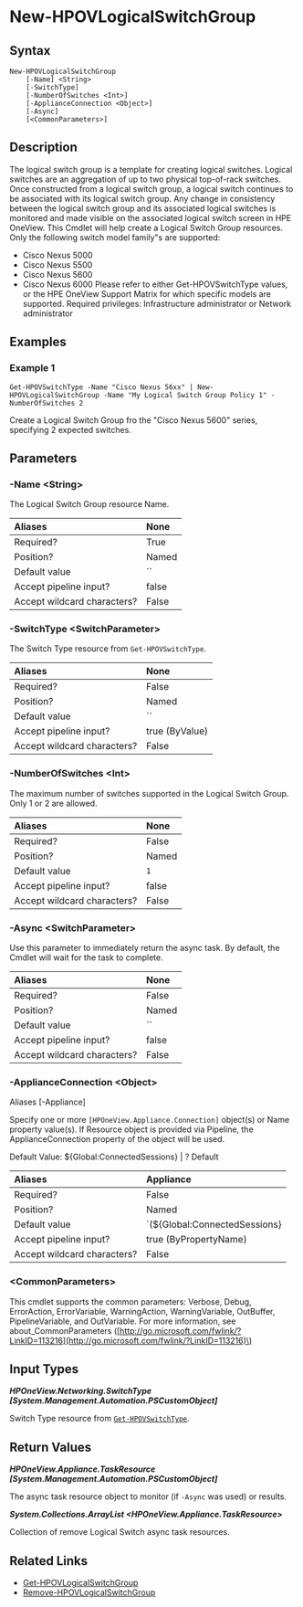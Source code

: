 ﻿---
description: Create a new Logical Switch Group resource.
---

# New-HPOVLogicalSwitchGroup

## Syntax

```text
New-HPOVLogicalSwitchGroup
    [-Name] <String>
    [-SwitchType]
    [-NumberOfSwitches <Int>]
    [-ApplianceConnection <Object>]
    [-Async]
    [<CommonParameters>]
```

## Description

The logical switch group is a template for creating logical switches. Logical switches are an aggregation of up to two physical top-of-rack switches.
 Once constructed from a logical switch group, a logical switch continues to be associated with its logical switch group. Any change in consistency between the logical switch group and its associated logical switches is monitored and made visible on the associated logical switch screen in HPE OneView.
 This Cmdlet will help create a Logical Switch Group resources.  Only the following switch model family"s are supported:
 * Cisco Nexus 5000
 * Cisco Nexus 5500
 * Cisco Nexus 5600
 * Cisco Nexus 6000
 Please refer to either Get-HPOVSwitchType values, or the HPE OneView Support Matrix for which specific models are supported.
 Required privileges: Infrastructure administrator or Network administrator 

## Examples

###  Example 1 

```text
Get-HPOVSwitchType -Name "Cisco Nexus 56xx" | New-HPOVLogicalSwitchGroup -Name "My Logical Switch Group Policy 1" -NumberOfSwitches 2
```

Create a Logical Switch Group fro the "Cisco Nexus 5600" series, specifying 2 expected switches.

## Parameters

### -Name &lt;String&gt;

The Logical Switch Group resource Name.

| Aliases | None |
| :--- | :--- |
| Required? | True |
| Position? | Named |
| Default value | `` |
| Accept pipeline input? | false |
| Accept wildcard characters? | False |

### -SwitchType &lt;SwitchParameter&gt;

The Switch Type resource from `Get-HPOVSwitchType`.

| Aliases | None |
| :--- | :--- |
| Required? | False |
| Position? | Named |
| Default value | `` |
| Accept pipeline input? | true (ByValue) |
| Accept wildcard characters? | False |

### -NumberOfSwitches &lt;Int&gt;

The maximum number of switches supported in the Logical Switch Group.  Only 1 or 2 are allowed.

| Aliases | None |
| :--- | :--- |
| Required? | False |
| Position? | Named |
| Default value | `1` |
| Accept pipeline input? | false |
| Accept wildcard characters? | False |

### -Async &lt;SwitchParameter&gt;

Use this parameter to immediately return the async task.  By default, the Cmdlet will wait for the task to complete.

| Aliases | None |
| :--- | :--- |
| Required? | False |
| Position? | Named |
| Default value | `` |
| Accept pipeline input? | false |
| Accept wildcard characters? | False |

### -ApplianceConnection &lt;Object&gt;

Aliases [-Appliance]

Specify one or more `[HPOneView.Appliance.Connection]` object(s) or Name property value(s). If Resource object is provided via Pipeline, the ApplianceConnection property of the object will be used.

Default Value: ${Global:ConnectedSessions} | ? Default

| Aliases | Appliance |
| :--- | :--- |
| Required? | False |
| Position? | Named |
| Default value | `(${Global:ConnectedSessions} | ? Default)` |
| Accept pipeline input? | true (ByPropertyName) |
| Accept wildcard characters? | False |

### &lt;CommonParameters&gt;

This cmdlet supports the common parameters: Verbose, Debug, ErrorAction, ErrorVariable, WarningAction, WarningVariable, OutBuffer, PipelineVariable, and OutVariable. For more information, see about\_CommonParameters \([http://go.microsoft.com/fwlink/?LinkID=113216](http://go.microsoft.com/fwlink/?LinkID=113216)\)

## Input Types

_**HPOneView.Networking.SwitchType [System.Management.Automation.PSCustomObject]**_

Switch Type resource from [`Get-HPOVSwitchType`](get-hpovswitchtype.md).

## Return Values

_**HPOneView.Appliance.TaskResource [System.Management.Automation.PSCustomObject]**_

The async task resource object to monitor (if `-Async` was used) or results.

_**System.Collections.ArrayList <HPOneView.Appliance.TaskResource>**_

Collection of remove Logical Switch async task resources.

## Related Links

* [Get-HPOVLogicalSwitchGroup](get-hpovlogicalswitchgroup.md)
* [Remove-HPOVLogicalSwitchGroup](remove-hpovlogicalswitchgroup.md)
